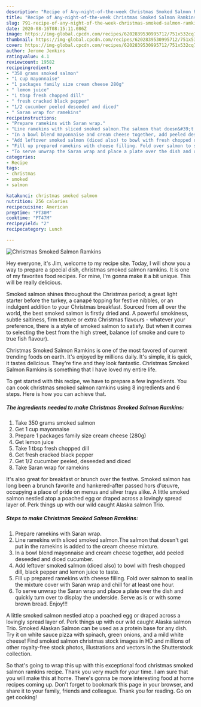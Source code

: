 ```yaml
---
description: "Recipe of Any-night-of-the-week Christmas Smoked Salmon Ramkins"
title: "Recipe of Any-night-of-the-week Christmas Smoked Salmon Ramkins"
slug: 791-recipe-of-any-night-of-the-week-christmas-smoked-salmon-ramkins
date: 2020-08-16T08:15:11.086Z
image: https://img-global.cpcdn.com/recipes/6202839530995712/751x532cq70/christmas-smoked-salmon-ramkins-recipe-main-photo.jpg
thumbnail: https://img-global.cpcdn.com/recipes/6202839530995712/751x532cq70/christmas-smoked-salmon-ramkins-recipe-main-photo.jpg
cover: https://img-global.cpcdn.com/recipes/6202839530995712/751x532cq70/christmas-smoked-salmon-ramkins-recipe-main-photo.jpg
author: Jerome Jenkins
ratingvalue: 4.1
reviewcount: 19582
recipeingredient:
- "350 grams smoked salmon"
- "1 cup mayonnaise"
- "1 packages family size cream cheese 280g"
- " lemon juice"
- "1 tbsp fresh chopped dill"
- " fresh cracked black pepper"
- "1/2 cucumber peeled deseeded and diced"
- " Saran wrap for ramekins"
recipeinstructions:
- "Prepare ramekins with Saran wrap."
- "Line ramekins with sliced smoked salmon.The salmon that doesn&#39;t get put in the ramekins is added to the cream cheese mixture."
- "In a bowl blend mayonnaise and cream cheese together, add peeled deseeded and diced cucumber."
- "Add leftover smoked salmon (diced also) to bowl with fresh chopped dill, black pepper and lemon juice to taste."
- "Fill up prepared ramekins with cheese filling. Fold over salmon to seal in the mixture cover with Saran wrap and chill for at least one hour."
- "To serve unwrap the Saran wrap and place a plate over the dish and quickly turn over to display the underside. Serve as is or with some brown bread. Enjoy!!!"
categories:
- Recipe
tags:
- christmas
- smoked
- salmon

katakunci: christmas smoked salmon 
nutrition: 256 calories
recipecuisine: American
preptime: "PT30M"
cooktime: "PT47M"
recipeyield: "2"
recipecategory: Lunch

---
```



![Christmas Smoked Salmon Ramkins](https://img-global.cpcdn.com/recipes/6202839530995712/751x532cq70/christmas-smoked-salmon-ramkins-recipe-main-photo.jpg)

Hey everyone, it's Jim, welcome to my recipe site. Today, I will show you a way to prepare a special dish, christmas smoked salmon ramkins. It is one of my favorites food recipes. For mine, I'm gonna make it a bit unique. This will be really delicious.

Smoked salmon shines throughout the Christmas period; a great light starter before the turkey, a canapé topping for festive nibbles, or an indulgent addition to your Christmas breakfast. Sourced from all over the world, the best smoked salmon is firstly dried and. A powerful smokiness, subtle saltiness, firm texture or extra Christmas flavours - whatever your preference, there is a style of smoked salmon to satisfy. But when it comes to selecting the best from the high street, balance (of smoke and cure to true fish flavour).

Christmas Smoked Salmon Ramkins is one of the most favored of current trending foods on earth. It's enjoyed by millions daily. It's simple, it is quick, it tastes delicious. They're fine and they look fantastic. Christmas Smoked Salmon Ramkins is something that I have loved my entire life.


To get started with this recipe, we have to prepare a few ingredients. You can cook christmas smoked salmon ramkins using 8 ingredients and 6 steps. Here is how you can achieve that.

<!--inarticleads1-->

##### The ingredients needed to make Christmas Smoked Salmon Ramkins:

1. Take 350 grams smoked salmon
1. Get 1 cup mayonnaise
1. Prepare 1 packages family size cream cheese (280g)
1. Get  lemon juice
1. Take 1 tbsp fresh chopped dill
1. Get  fresh cracked black pepper
1. Get 1/2 cucumber peeled, deseeded and diced
1. Take  Saran wrap for ramekins


It&#39;s also great for breakfast or brunch over the festive. Smoked salmon has long been a brunch favorite and hankered-after passed hors d&#39;œuvre, occupying a place of pride on menus and silver trays alike. A little smoked salmon nestled atop a poached egg or draped across a lovingly spread layer of. Perk things up with our wild caught Alaska salmon Trio. 

<!--inarticleads2-->

##### Steps to make Christmas Smoked Salmon Ramkins:

1. Prepare ramekins with Saran wrap.
1. Line ramekins with sliced smoked salmon.The salmon that doesn&#39;t get put in the ramekins is added to the cream cheese mixture.
1. In a bowl blend mayonnaise and cream cheese together, add peeled deseeded and diced cucumber.
1. Add leftover smoked salmon (diced also) to bowl with fresh chopped dill, black pepper and lemon juice to taste.
1. Fill up prepared ramekins with cheese filling. Fold over salmon to seal in the mixture cover with Saran wrap and chill for at least one hour.
1. To serve unwrap the Saran wrap and place a plate over the dish and quickly turn over to display the underside. Serve as is or with some brown bread. Enjoy!!!


A little smoked salmon nestled atop a poached egg or draped across a lovingly spread layer of. Perk things up with our wild caught Alaska salmon Trio. Smoked Alaskan Salmon can be used as a protein base for any dish. Try it on white sauce pizza with spinach, green onions, and a mild white cheese! Find smoked salmon christmas stock images in HD and millions of other royalty-free stock photos, illustrations and vectors in the Shutterstock collection. 

So that's going to wrap this up with this exceptional food christmas smoked salmon ramkins recipe. Thank you very much for your time. I am sure that you will make this at home. There's gonna be more interesting food at home recipes coming up. Don't forget to bookmark this page in your browser, and share it to your family, friends and colleague. Thank you for reading. Go on get cooking!

